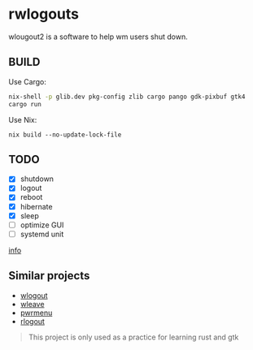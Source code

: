 # rwlogouts

wlougout2 is a software to help wm users shut down.

## BUILD

Use Cargo:

```bash
nix-shell -p glib.dev pkg-config zlib cargo pango gdk-pixbuf gtk4 
cargo run
```
Use Nix:

```
nix build --no-update-lock-file
```

## TODO

- [x] shutdown
- [x] logout
- [x] reboot
- [x] hibernate
- [x] sleep
- [ ] optimize GUI
- [ ] systemd unit

[info](https://www.reddit.com/r/rust/comments/ec59eg/new_rust_library_to_shut_down_reboot_or_log_out/)


## Similar projects

- [wlogout](https://github.com/ArtsyMacaw/wlogout)
- [wleave](https://github.com/AMNatty/wleave)
- [pwrmenu](https://github.com/kamilernerd/pwrmenu)
- [rlogout](https://github.com/MarcusBoay/rlogout)

> This project is only used as a practice for learning rust and gtk
